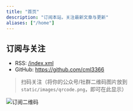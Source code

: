 ```yaml
---
title: "首页"
description: "订阅本站，关注最新文章与更新"
aliases: ["/home"]
---
```


## 订阅与关注

- RSS: [/index.xml](/index.xml)
- GitHub: https://github.com/cml3366

> 扫码关注（将你的公众号/社群二维码图片放到 `static/images/qrcode.png`，即可在此显示）

![订阅二维码](/images/qrcode.png)



